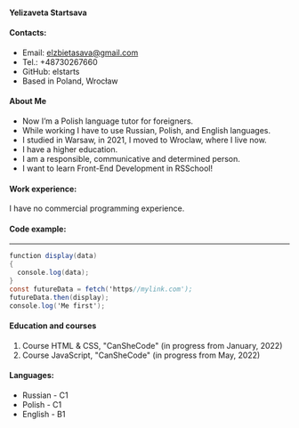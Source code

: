 
#### Yelizaveta Startsava
#### Contacts:
- Email: elzbietasava@gmail.com 
- Tel.: +48730267660
- GitHub: elstarts
- Based in Poland, Wrocław

#### About Me
- Now I’m a Polish language tutor for foreigners. 
- While working I have to use Russian, Polish, and English languages. 
- I studied in Warsaw, in 2021, I moved to Wroclaw, where I live now. 
- I have a higher education. 
- I am a responsible, communicative and determined person. 
- I want to learn Front-End Development in RSSchool!

#### Work experience:

I have no commercial programming experience. 

#### Code example:
_ _ _
```csharp
function display(data)
{
  console.log(data);
}
const futureData = fetch('https//mylink.com');
futureData.then(display);
console.log('Me first');
 ```
 #### Education and courses
1. Course HTML & CSS, "CanSheCode" (in progress from January, 2022)
2. Course JavaScript, "CanSheCode" (in progress from May, 2022)

#### Languages:
* Russian - C1
* Polish - C1
* English - B1

